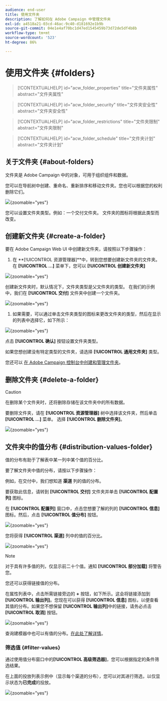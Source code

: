 ```yaml
---
audience: end-user
title: 使用文件夹
description: 了解如何在 Adobe Campaign 中管理文件夹
exl-id: a4518a21-03cd-46ac-9c40-d181692e1b9b
source-git-commit: 04e1e4af70bc1d47ed1545459b73d72de5df4b8b
workflow-type: tm+mt
source-wordcount: '523'
ht-degree: 86%

---
```


# 使用文件夹 {#folders}

>[!CONTEXTUALHELP]
>id="acw_folder_properties"
>title="文件夹属性"
>abstract="文件夹属性"

>[!CONTEXTUALHELP]
>id="acw_folder_security"
>title="文件夹安全性"
>abstract="文件夹安全性"

>[!CONTEXTUALHELP]
>id="acw_folder_restrictions"
>title="文件夹限制"
>abstract="文件夹限制"

>[!CONTEXTUALHELP]
>id="acw_folder_schedule"
>title="文件夹计划"
>abstract="文件夹计划"

## 关于文件夹 {#about-folders}

文件夹是 Adobe Campaign 中的对象，可用于组织组件和数据。

您可以在导航树中创建、重命名、重新排序和移动文件夹。您也可以根据您的权利删除它们。

![](assets/folders.png){zoomable="yes"}

您可以设置文件夹类型。例如：一个交付文件夹。
文件夹的图标将根据此类型而改变。

## 创建新文件夹 {#create-a-folder}

要在 Adobe Campaign Web UI 中创建新文件夹，请按照以下步骤操作：

1. 在 **[!UICONTROL 资源管理器]**中，转到您想要创建新文件夹的文件夹。
在 **[!UICONTROL ...]** 菜单下，您可以 **[!UICONTROL 创建新文件夹]**

![](assets/folder_create.png){zoomable="yes"}

创建新文件夹时，默认情况下，文件夹类型是父文件夹的类型。 在我们的示例中，我们在 **[!UICONTROL 交付]** 文件夹中创建一个文件夹。

![](assets/folder_new.png){zoomable="yes"}

1. 如果需要，可以通过单击文件夹类型的图标来更改文件夹的类型，然后在显示的列表中选择它，如下所示：

![](assets/folder_type.png){zoomable="yes"}

点击 **[!UICONTROL 确认]** 按钮设置文件夹类型。

如果您想创建没有特定类型的文件夹，请选择 **[!UICONTROL 通用文件夹]** 类型。

您还可以 [在 Adobe Campaign 控制台中创建和管理文件夹](https://experienceleague.adobe.com/zh-hans/docs/campaign/campaign-v8/config/configuration/folders-and-views)。

## 删除文件夹 {#delete-a-folder}

>[!CAUTION]
>
>在删除某个文件夹时，还将删除存储在该文件夹中的所有数据。

要删除文件夹，请在 **[!UICONTROL 资源管理器]** 树中选择该文件夹，然后单击 **[!UICONTROL ...]** 菜单。
选择 **[!UICONTROL 删除文件夹]**。

![](assets/folder_delete.png){zoomable="yes"}

## 文件夹中的值分布 {#distribution-values-folder}

值的分布有助于了解表中某一列中某个值的百分比。

要了解文件夹中值的分布，请按以下步骤操作：

例如，在交付中，我们想知道 **渠道** 列的值的分布。

要获取此信息，请转到 **[!UICONTROL 交付]** 文件夹并单击 **[!UICONTROL 配置列]** 图标。

在 **[!UICONTROL 配置列]** 窗口中，点击您想要了解的列的 **[!UICONTROL 信息]** 图标。然后，点击 **[!UICONTROL 值分布]** 按钮。

![](assets/values_deliveries.png){zoomable="yes"}

您将获得 **[!UICONTROL 渠道]** 列中的值的百分比。

![](assets/values_percentage.png){zoomable="yes"}

>[!NOTE]
>
> 对于具有许多值的列，仅显示前二十个值。通知 **[!UICONTROL 部分加载]** 将警告您。

您还可以获得链接值的分布。

在属性列表中，点击所需链接旁边的 **+** 按钮，如下所示。这会将链接添加到 **[!UICONTROL 输出列]**。您现在可以获得 **[!UICONTROL 信息]** 图标，以便查看其值的分布。如果您不想保留 **[!UICONTROL 输出列]**&#x200B;中的链接，请务必点击 **[!UICONTROL 取消]** 按钮。

![](assets/values_link.png){zoomable="yes"}

查询建模器中也可以有值的分布。[在此处了解详情](../query/build-query.md#distribution-of-values-in-a-query)。

### 筛选值 {#filter-values}

通过使用值分布窗口中的&#x200B;**[!UICONTROL 高级筛选器]**，您可以根据指定的条件筛选结果。

在上面的投放列表示例中（显示每个渠道的分布），您可以对其进行筛选，以仅显示状态为&#x200B;**已完成**&#x200B;的投放。

![](assets/values_filter.png){zoomable="yes"}
